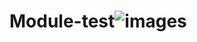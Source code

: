 # Module-test![images](https://user-images.githubusercontent.com/114609247/198891401-6075f185-f732-4d38-a600-b6aecd3a7d47.jpg)

